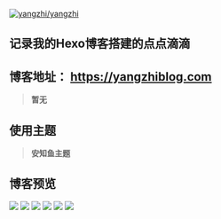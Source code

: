 [![yangzhi/yangzhi](https://gitee.com/yangzhi-1/yangzhi/widgets/widget_card.svg?colors=393222,ebdfc1,fffae5,d8ca9f,393222,a28b40)](https://gitee.com/yangzhi-1/yangzhi)

## 记录我的Hexo博客搭建的点点滴滴
## 博客地址： https://yangzhiblog.com
> **暂无**
## 使用主题
> **安知鱼主题**
## 博客预览
![](https://gitee.com/yangzhi-1/picture/raw/master/6.jpg)
![](https://gitee.com/yangzhi-1/picture/raw/master/5.jpg)
![](https://gitee.com/yangzhi-1/picture/raw/master/4.jpg)
![](https://gitee.com/yangzhi-1/picture/raw/master/3.jpg)
![](https://gitee.com/yangzhi-1/picture/raw/master/2.jpg)
![](https://gitee.com/yangzhi-1/picture/raw/master/1.jpg)